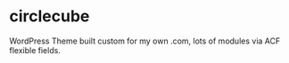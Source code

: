 circlecube
===

WordPress Theme built custom for my own .com, lots of modules via ACF flexible fields.
